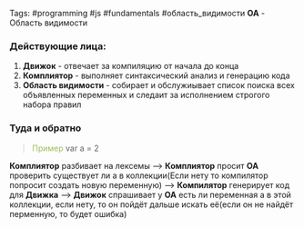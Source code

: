 Tags: #programming #js #fundamentals #область_видимости 
**ОА** - Область видимости
### Действующие лица: 
1) **Движок**  - отвечает за компиляцию от начала до конца
2) **Комплиятор** - выполняет синтаксический анализ и генерацию кода
3) **Область видимости** - собирает и обслужиывает список поиска всех объявленных переменных и следаит за исполнением строгого набора правил 
### Туда и обратно
> <font color="#9bbb59">Пример</font> var a = 2

**Комплиятор** разбивает на лексемы --> **Комплиятор** просит **ОА** проверить существует ли a в коллекции(Если нету то компилятор попросит создать новую переменную)  --> **Компилятор** генерирует код для **Движка** --> **Движок** спрашивает у **ОА** есть ли переменная a в этой коллекции, если нету, то он пойдёт дальше искать её(если он не найдёт перменную, то будет ошибка)


